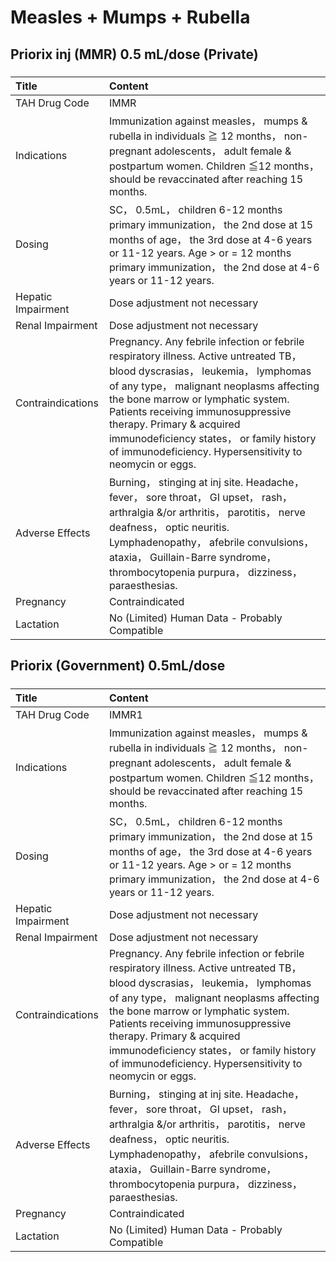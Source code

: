 # Measles + Mumps + Rubella

## Priorix inj (MMR) 0.5 mL/dose (Private)

##### 

| Title              | Content                                                                                                                                                                                                                                                                                                                                                                                 |
|:-------------------|:----------------------------------------------------------------------------------------------------------------------------------------------------------------------------------------------------------------------------------------------------------------------------------------------------------------------------------------------------------------------------------------|
| TAH Drug Code      | IMMR                                                                                                                                                                                                                                                                                                                                                                                    |
| Indications        | Immunization against measles， mumps & rubella in individuals ≧ 12 months， non-pregnant adolescents， adult female & postpartum women. Children ≦12 months， should be revaccinated after reaching 15 months.                                                                                                                                                                          |
| Dosing             | SC， 0.5mL， children 6-12 months primary immunization， the 2nd dose at 15 months of age， the 3rd dose at 4-6 years or 11-12 years. Age > or = 12 months primary immunization， the 2nd dose at 4-6 years or 11-12 years.                                                                                                                                                             |
| Hepatic Impairment | Dose adjustment not necessary                                                                                                                                                                                                                                                                                                                                                           |
| Renal Impairment   | Dose adjustment not necessary                                                                                                                                                                                                                                                                                                                                                           |
| Contraindications  | Pregnancy. Any febrile infection or febrile respiratory illness. Active untreated TB， blood dyscrasias， leukemia， lymphomas of any type， malignant neoplasms affecting the bone marrow or lymphatic system. Patients receiving immunosuppressive therapy. Primary & acquired immunodeficiency states， or family history of immunodeficiency. Hypersensitivity to neomycin or eggs. |
| Adverse Effects    | Burning， stinging at inj site. Headache， fever， sore throat， GI upset， rash， arthralgia &/or arthritis， parotitis， nerve deafness， optic neuritis. Lymphadenopathy， afebrile convulsions， ataxia， Guillain-Barre syndrome， thrombocytopenia purpura， dizziness， paraesthesias.                                                                                           |
| Pregnancy          | Contraindicated                                                                                                                                                                                                                                                                                                                                                                         |
| Lactation          | No (Limited) Human Data - Probably Compatible                                                                                                                                                                                                                                                                                                                                           |

## Priorix (Government) 0.5mL/dose

##### 

| Title              | Content                                                                                                                                                                                                                                                                                                                                                                                 |
|:-------------------|:----------------------------------------------------------------------------------------------------------------------------------------------------------------------------------------------------------------------------------------------------------------------------------------------------------------------------------------------------------------------------------------|
| TAH Drug Code      | IMMR1                                                                                                                                                                                                                                                                                                                                                                                   |
| Indications        | Immunization against measles， mumps & rubella in individuals ≧ 12 months， non-pregnant adolescents， adult female & postpartum women. Children ≦12 months， should be revaccinated after reaching 15 months.                                                                                                                                                                          |
| Dosing             | SC， 0.5mL， children 6-12 months primary immunization， the 2nd dose at 15 months of age， the 3rd dose at 4-6 years or 11-12 years. Age > or = 12 months primary immunization， the 2nd dose at 4-6 years or 11-12 years.                                                                                                                                                             |
| Hepatic Impairment | Dose adjustment not necessary                                                                                                                                                                                                                                                                                                                                                           |
| Renal Impairment   | Dose adjustment not necessary                                                                                                                                                                                                                                                                                                                                                           |
| Contraindications  | Pregnancy. Any febrile infection or febrile respiratory illness. Active untreated TB， blood dyscrasias， leukemia， lymphomas of any type， malignant neoplasms affecting the bone marrow or lymphatic system. Patients receiving immunosuppressive therapy. Primary & acquired immunodeficiency states， or family history of immunodeficiency. Hypersensitivity to neomycin or eggs. |
| Adverse Effects    | Burning， stinging at inj site. Headache， fever， sore throat， GI upset， rash， arthralgia &/or arthritis， parotitis， nerve deafness， optic neuritis. Lymphadenopathy， afebrile convulsions， ataxia， Guillain-Barre syndrome， thrombocytopenia purpura， dizziness， paraesthesias.                                                                                           |
| Pregnancy          | Contraindicated                                                                                                                                                                                                                                                                                                                                                                         |
| Lactation          | No (Limited) Human Data - Probably Compatible                                                                                                                                                                                                                                                                                                                                           |

